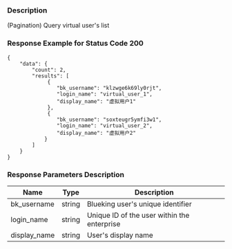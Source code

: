 ### Description

(Pagination) Query virtual user's list


### Response Example for Status Code 200

```json5
{
    "data": {
        "count": 2,
        "results": [
             {
                "bk_username": "klzwge6k69ly0rjt",
                "login_name": "virtual_user_1",
                "display_name": "虚拟用户1"
             },
             {
                "bk_username": "soxteugr5ymfi3w1",
                "login_name": "virtual_user_2",
                "display_name": "虚拟用户2"
            }
        ]
    }
}
```

### Response Parameters Description

| Name         | Type   | Description                                 |
|--------------|--------|---------------------------------------------|
| bk_username  | string | Blueking user's unique identifier           |
| login_name   | string | Unique ID of the user within the enterprise |
| display_name | string | User's display name                         |
